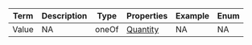 |Term | Description | Type | Properties | Example | Enum|
| ---| ---| ---| ---| ---| --- |
| Value | NA | oneOf | [Quantity](https://phenopacket-schema.readthedocs.io/en/latest/building-blocks.html) | NA | NA|
